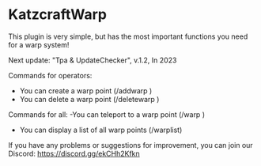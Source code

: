 # KatzcraftWarp
This plugin is very simple, but has the most important functions you need for a warp system!

Next update: "Tpa & UpdateChecker", v.1.2, In 2023

Commands for operators:
- You can create a warp point (/addwarp <warp-name>)
- You can delete a warp point (/deletewarp <warp-name>)

Commands for all:
-You can teleport to a warp point (/warp <warp-name>)
- You can display a list of all warp points (/warplist)

If you have any problems or suggestions for improvement, you can join our Discord:
https://discord.gg/ekCHh2Kfkn
